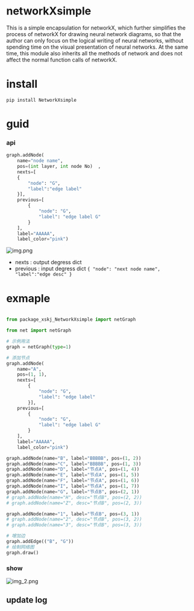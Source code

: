 # networkXsimple

This is a simple encapsulation for networkX, which further simplifies the process of networkX for drawing neural network diagrams, so that the author can only focus on the logical writing of neural networks, without spending time on the visual presentation of neural networks. At the same time, this module also inherits all the methods of network and does not affect the normal function calls of networkX.

# install
`
pip install NetworkXsimple
`
# guid

### api
```python
graph.addNode(
    name="node name",
    pos=(int layer, int node No)  ,
    nexts=[
    {
        "node": "G",
        "label":"edge label"
    }],
    previous=[
        {
            "node": "G",
            "label": "edge label G"
        }
    ],
    label="AAAAA",
    label_color="pink")
```
![img.png](img.png)
* nexts : output degress   dict
* previous : input degress  dict
``
 {
        "node": "next node name",
        "label":"edge desc"
    }
``

# exmaple

```python

from package_xskj_NetworkXsimple import netGraph

from net import netGraph

# 示例用法
graph = netGraph(type=1)

# 添加节点
graph.addNode(
    name="A",
    pos=(1, 1),
    nexts=[
        {
            "node": "G",
            "label": "edge label"
        }],
    previous=[
        {
            "node": "G",
            "label": "edge label G"
        }
    ],
    label="AAAAA",
    label_color="pink")

graph.addNode(name="B", label="BBBBB", pos=(1, 2))
graph.addNode(name="C", label="BBBBB", pos=(1, 3))
graph.addNode(name="D", label="节点A", pos=(1, 4))
graph.addNode(name="E", label="节点A", pos=(1, 5))
graph.addNode(name="F", label="节点A", pos=(1, 6))
graph.addNode(name="I", label="节点A", pos=(1, 7))
graph.addNode(name="G", label="节点B", pos=(2, 1))
# graph.addNode(name="H", desc="节点B", pos=(2, 2))
# graph.addNode(name="Z", desc="节点B", pos=(2, 3))

graph.addNode(name="1", label="节点B", pos=(3, 1))
# graph.addNode(name="2", desc="节点B", pos=(3, 2))
# graph.addNode(name="3", desc="节点B", pos=(3, 3))

# 增加边
graph.addEdge(("B", "G"))
# 绘制网络图
graph.draw()
```
### show
![img_2.png](img_2.png)

## update log
